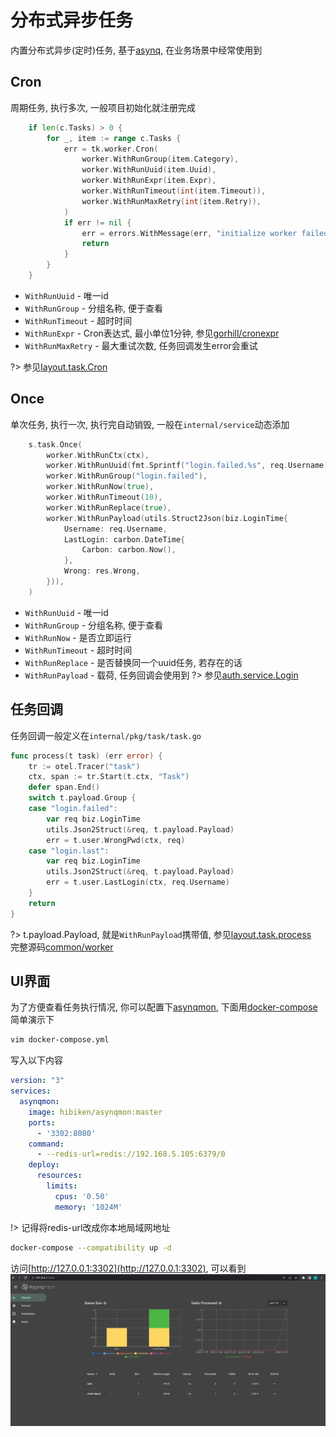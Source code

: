 # 分布式异步任务

内置分布式异步(定时)任务, 基于[asynq](https://github.com/hibiken/asynq), 在业务场景中经常使用到

## Cron

周期任务, 执行多次, 一般项目初始化就注册完成

```go
    if len(c.Tasks) > 0 {
        for _, item := range c.Tasks {
            err = tk.worker.Cron(
                worker.WithRunGroup(item.Category),
                worker.WithRunUuid(item.Uuid),
                worker.WithRunExpr(item.Expr),
                worker.WithRunTimeout(int(item.Timeout)),
                worker.WithRunMaxRetry(int(item.Retry)),
            )
            if err != nil {
                err = errors.WithMessage(err, "initialize worker failed")
                return
            }
        }
    }
```

- `WithRunUuid` - 唯一id
- `WithRunGroup` - 分组名称, 便于查看
- `WithRunTimeout` - 超时时间
- `WithRunExpr` - Cron表达式, 最小单位1分钟, 参见[gorhill/cronexpr](https://github.com/gorhill/cronexpr)
- `WithRunMaxRetry` - 最大重试次数, 任务回调发生error会重试

?> 参见[layout.task.Cron](https://github.com/go-cinch/layout/blob/dev/internal/pkg/task/task.go#L59)

## Once

单次任务, 执行一次, 执行完自动销毁, 一般在`internal/service`动态添加

```go
    s.task.Once(
        worker.WithRunCtx(ctx),
        worker.WithRunUuid(fmt.Sprintf("login.failed.%s", req.Username)),
        worker.WithRunGroup("login.failed"),
        worker.WithRunNow(true),
        worker.WithRunTimeout(10),
        worker.WithRunReplace(true),
        worker.WithRunPayload(utils.Struct2Json(biz.LoginTime{
            Username: req.Username,
            LastLogin: carbon.DateTime{
                Carbon: carbon.Now(),
            },
            Wrong: res.Wrong,
        })),
    )
```

- `WithRunUuid` - 唯一id
- `WithRunGroup` - 分组名称, 便于查看
- `WithRunNow` - 是否立即运行
- `WithRunTimeout` - 超时时间
- `WithRunReplace` - 是否替换同一个uuid任务, 若存在的话
- `WithRunPayload` - 载荷, 任务回调会使用到
  ?> 参见[auth.service.Login](https://github.com/go-cinch/auth/blob/dev/internal/service/auth.go#L61)

## 任务回调

任务回调一般定义在`internal/pkg/task/task.go`

```go
func process(t task) (err error) {
	tr := otel.Tracer("task")
	ctx, span := tr.Start(t.ctx, "Task")
	defer span.End()
	switch t.payload.Group {
	case "login.failed":
		var req biz.LoginTime
		utils.Json2Struct(&req, t.payload.Payload)
		err = t.user.WrongPwd(ctx, req)
	case "login.last":
		var req biz.LoginTime
		utils.Json2Struct(&req, t.payload.Payload)
		err = t.user.LastLogin(ctx, req.Username)
	}
	return
}
```

?> t.payload.Payload, 就是`WithRunPayload`携带值,
参见[layout.task.process](https://github.com/go-cinch/auth/blob/dev/internal/pkg/task/task.go#L72)  
完整源码[common/worker](https://github.com/go-cinch/common/blob/master/worker/worker.go)

## UI界面

为了方便查看任务执行情况, 你可以配置下[asynqmon](https://github.com/hibiken/asynqmon),
下面用[docker-compose](https://docs.docker.com/compose)简单演示下

```bash
vim docker-compose.yml
```

写入以下内容

```yml
version: "3"
services:
  asynqmon:
    image: hibiken/asynqmon:master
    ports:
      - '3302:8080'
    command:
      - --redis-url=redis://192.168.5.105:6379/0
    deploy:
      resources:
        limits:
          cpus: '0.50'
          memory: '1024M'
```

!> 记得将redis-url改成你本地局域网地址

```bash
docker-compose --compatibility up -d
```

访问[http://127.0.0.1:3302](http://127.0.0.1:3302), 可以看到
![asynqmon](../_images/base.8.task-1.png)
